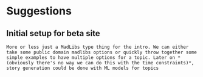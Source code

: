 # Suggestions

## Initial setup for beta site

    More or less just a MadLibs type thing for the intro. We can either take some public domain madlibs options or quickly throw together some simple examples to have multiple options for a topic. Later on *(obviously there's no way we can do this with the time constraints)*, story generation could be done with ML models for topics